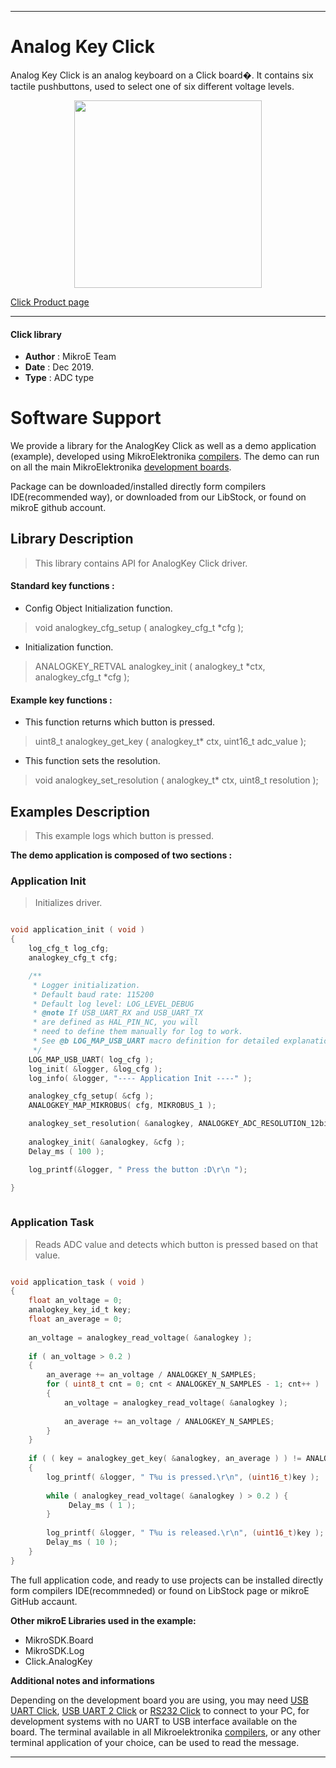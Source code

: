 
---
# Analog Key Click

Analog Key Click is an analog keyboard on a Click board�. It contains six 
tactile pushbuttons, used to select one of six different voltage levels.

<p align="center">
  <img src="https://download.mikroe.com/images/click_for_ide/analogkey_click.png" height=300px>
</p>

[Click Product page](https://www.mikroe.com/analog-key-click)

---


#### Click library 

- **Author**        : MikroE Team
- **Date**          : Dec 2019.
- **Type**          : ADC type


# Software Support

We provide a library for the AnalogKey Click 
as well as a demo application (example), developed using MikroElektronika 
[compilers](https://shop.mikroe.com/compilers). 
The demo can run on all the main MikroElektronika [development boards](https://shop.mikroe.com/development-boards).

Package can be downloaded/installed directly form compilers IDE(recommended way), or downloaded from our LibStock, or found on mikroE github account. 

## Library Description

> This library contains API for AnalogKey Click driver.

#### Standard key functions :

- Config Object Initialization function.
> void analogkey_cfg_setup ( analogkey_cfg_t *cfg ); 
 
- Initialization function.
> ANALOGKEY_RETVAL analogkey_init ( analogkey_t *ctx, analogkey_cfg_t *cfg );

#### Example key functions :

- This function returns which button is pressed.
> uint8_t analogkey_get_key ( analogkey_t* ctx, uint16_t adc_value );
 
- This function sets the resolution.
> void analogkey_set_resolution ( analogkey_t* ctx, uint8_t resolution );

## Examples Description

> This example logs which button is pressed.


**The demo application is composed of two sections :**

### Application Init 

> Initializes driver.


```c

void application_init ( void )
{
    log_cfg_t log_cfg;
    analogkey_cfg_t cfg;

    /** 
     * Logger initialization.
     * Default baud rate: 115200
     * Default log level: LOG_LEVEL_DEBUG
     * @note If USB_UART_RX and USB_UART_TX 
     * are defined as HAL_PIN_NC, you will 
     * need to define them manually for log to work. 
     * See @b LOG_MAP_USB_UART macro definition for detailed explanation.
     */
    LOG_MAP_USB_UART( log_cfg );
    log_init( &logger, &log_cfg );
    log_info( &logger, "---- Application Init ----" );

    analogkey_cfg_setup( &cfg );
    ANALOGKEY_MAP_MIKROBUS( cfg, MIKROBUS_1 );

    analogkey_set_resolution( &analogkey, ANALOGKEY_ADC_RESOLUTION_12bit );
    
    analogkey_init( &analogkey, &cfg );
    Delay_ms ( 100 );

    log_printf(&logger, " Press the button :D\r\n ");

}
  
```

### Application Task

> Reads ADC value and detects which button is pressed based on that value.

```c

void application_task ( void )
{
    float an_voltage = 0;
    analogkey_key_id_t key;
    float an_average = 0;
    
    an_voltage = analogkey_read_voltage( &analogkey );
    
    if ( an_voltage > 0.2 )
    {
        an_average += an_voltage / ANALOGKEY_N_SAMPLES;
        for ( uint8_t cnt = 0; cnt < ANALOGKEY_N_SAMPLES - 1; cnt++ )
        {
            an_voltage = analogkey_read_voltage( &analogkey );
        
            an_average += an_voltage / ANALOGKEY_N_SAMPLES;
        }
    }
    
    if ( ( key = analogkey_get_key( &analogkey, an_average ) ) != ANALOGKEY_TOUCH_KEY_NONE )
    {
        log_printf( &logger, " T%u is pressed.\r\n", (uint16_t)key );
        
        while ( analogkey_read_voltage( &analogkey ) > 0.2 ) {
             Delay_ms ( 1 );   
        }
    
        log_printf( &logger, " T%u is released.\r\n", (uint16_t)key );
        Delay_ms ( 10 );
    }
} 

```

The full application code, and ready to use projects can be  installed directly form compilers IDE(recommneded) or found on LibStock page or mikroE GitHub accaunt.

**Other mikroE Libraries used in the example:** 

- MikroSDK.Board
- MikroSDK.Log
- Click.AnalogKey

**Additional notes and informations**

Depending on the development board you are using, you may need 
[USB UART Click](https://shop.mikroe.com/usb-uart-click), 
[USB UART 2 Click](https://shop.mikroe.com/usb-uart-2-click) or 
[RS232 Click](https://shop.mikroe.com/rs232-click) to connect to your PC, for 
development systems with no UART to USB interface available on the board. The 
terminal available in all Mikroelektronika 
[compilers](https://shop.mikroe.com/compilers), or any other terminal application 
of your choice, can be used to read the message.



---
